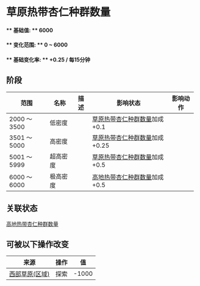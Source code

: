 # 草原热带杏仁种群数量  
#### ** 基础值: ** 6000   
#### ** 变化范围: ** 0 ~ 6000  
#### ** 基础变化率: ** +0.25 / 每15分钟  
## 阶段  
范围  |  名称  |  描述  |  影响状态  |  影响动作  
----  |  ----  |  ----  |  ----  |  ----  
2000 ～ 3500  |  低密度  |    |  [草原热带杏仁种群数量](Almond_GrasslandPop.md)加成+0.1  |    
3501 ～ 5000  |  高密度  |    |  [草原热带杏仁种群数量](Almond_GrasslandPop.md)加成+0.25  |    
5001 ～ 5999  |  超高密度  |    |  [草原热带杏仁种群数量](Almond_GrasslandPop.md)加成+0.5  |    
6000 ～ 6000  |  极高密度  |    |  [高地热带杏仁种群数量](Almond_HighlandsPop.md)加成+0.5  |    
## 关联状态  
[高地热带杏仁种群数量](Almond_HighlandsPop.md)  
## 可被以下操作改变  
来源  |  操作  |  值  
----  |  ----  |  ----  
[西部草原(区域)](GrasslandsW.md)  |  探索  |  -1000  
